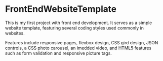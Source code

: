 # FrontEndWebsiteTemplate
This is my first project with front end development. It serves as a simple website template, featuring several coding styles used commonly in websites.

Features include responsive pages, flexbox design, CSS gird design, JSON controls, a CSS photo carousel, an imedded video, and HTML5 features such as form validation and responsive picture tags.
